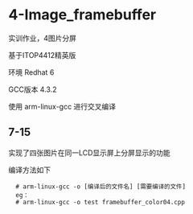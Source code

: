 # 4-Image_framebuffer

实训作业，4图片分屏

基于ITOP4412精英版

环境 Redhat 6

GCC版本 4.3.2

使用 arm-linux-gcc 进行交叉编译

## 7-15

实现了四张图片在同一LCD显示屏上分屏显示的功能

编译方法如下

~~~
  # arm-linux-gcc -o [编译后的文件名] [需要编译的文件]
  eg：
  # arm-linux-gcc -o test framebuffer_color04.cpp
~~~

